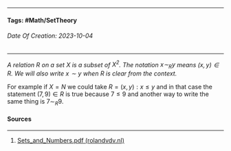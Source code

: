 __________________________________________________________________________
#### **Tags:** #Math/SetTheory
###### *Date Of Creation: 2023-10-04*
__________________________________________________________________________

*A relation $R$ on a set $X$ is a subset of $X^2$. The notation $x \sim_R y$ means $(x,y) \in R$. We will also write $x \sim y$ when $R$ is clear from the context.*

For example if $X = N$ we could take $R = {(x, y) : x ≤ y}$ and in that case the statement $(7, 9) ∈ R$ is true because $7 ≤ 9$ and another way to write the same thing is $7 ∼_R 9$.
#### Sources
__________________________________________________________________________
1. [Sets_and_Numbers.pdf (rolandvdv.nl)](https://www.rolandvdv.nl/Sets_and_Numbers.pdf)